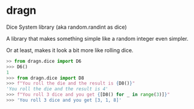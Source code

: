 dragn
=====

Dice System library (aka random.randint as dice)

A library that makes something simple like a random integer even simpler.

Or at least, makes it look a bit more like rolling dice.

```python
>> from dragn.dice import D6
>>> D6()
1
>>> from dragn.dice import D8
>>> f"You roll the die and the result is {D8()}"
'You roll the die and the result is 4'
>>> f"You roll 3 dice and you get {[D8() for _ in range(3)]}"
>>> 'You roll 3 dice and you get [3, 1, 8]'
```
